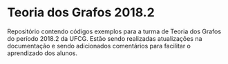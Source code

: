 # Teoria dos Grafos 2018.2
Repositório contendo códigos exemplos para a turma de Teoria dos Grafos do período 2018.2 da UFCG. Estão sendo realizadas atualizações na documentação e sendo adicionados comentários para facilitar o aprendizado dos alunos.
